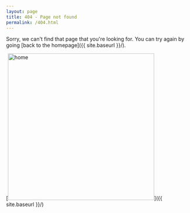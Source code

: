 ```yaml
---
layout: page
title: 404 - Page not found
permalink: /404.html
---
```


Sorry, we can't find that page that you're looking for. You can try again by going [back to the homepage]({{ site.baseurl }}/).

[<img src="https://img.uqnq.my.id/uqnqblack.png" alt="home" style="width: 400px;"/>]({{ site.baseurl }}/)
